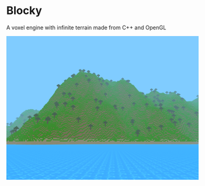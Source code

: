 # Blocky
A voxel engine with infinite terrain made from C++ and OpenGL

![alt text](https://github.com/CharliePu/Blocky/blob/master/src/screenshots/water%26trees.PNG)
